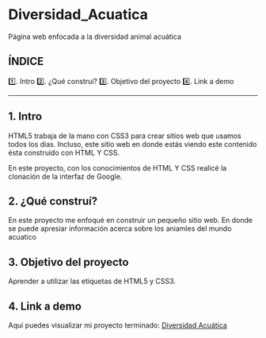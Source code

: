 # Diversidad_Acuatica
Página web enfocada a la diversidad animal acuática

## ÍNDICE

1️⃣. Intro 
2️⃣. ¿Qué construí?
3️⃣. Objetivo del proyecto
4️⃣. Link a demo

****

## 1. Intro
HTML5 trabaja de la mano con CSS3 para crear sitios web que usamos todos los dias. Incluso, este sitio web en donde estás viendo este contenido ésta construido con HTML Y CSS.

En este proyecto, con los conocimientos de HTML Y CSS realicé la clonación de la interfaz de Google.

## 2. ¿Qué construí?
En este proyecto me enfoqué en construir un pequeño sitio web. En donde se puede apresiar información acerca sobre los aniamles del mundo acuatico

## 3. Objetivo del proyecto
Aprender a utilizar las etiquetas de HTML5  y CSS3.

## 4. Link a demo
Aquí puedes visualizar mi proyecto terminado: [Diversidad Acuática](https://shiny-griffin-03a0b2.netlify.app/)

